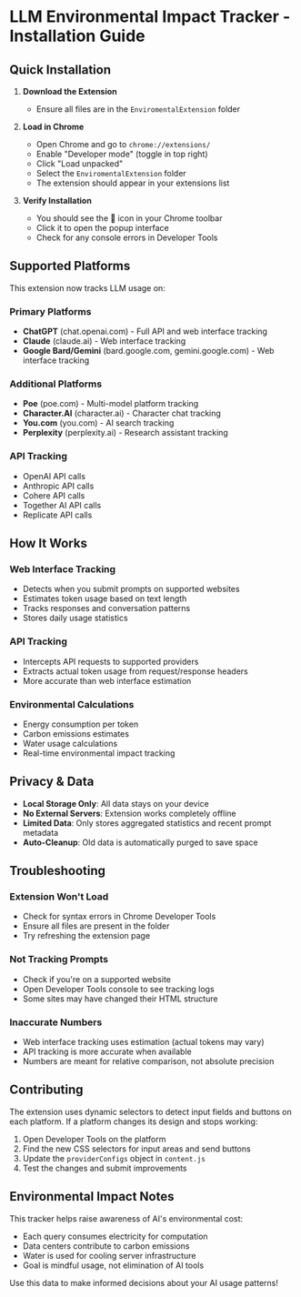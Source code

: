# LLM Environmental Impact Tracker - Installation Guide

## Quick Installation

1. **Download the Extension**
   - Ensure all files are in the `EnviromentalExtension` folder

2. **Load in Chrome**
   - Open Chrome and go to `chrome://extensions/`
   - Enable "Developer mode" (toggle in top right)
   - Click "Load unpacked"
   - Select the `EnviromentalExtension` folder
   - The extension should appear in your extensions list

3. **Verify Installation**
   - You should see the 🌱 icon in your Chrome toolbar
   - Click it to open the popup interface
   - Check for any console errors in Developer Tools

## Supported Platforms

This extension now tracks LLM usage on:

### Primary Platforms
- **ChatGPT** (chat.openai.com) - Full API and web interface tracking
- **Claude** (claude.ai) - Web interface tracking  
- **Google Bard/Gemini** (bard.google.com, gemini.google.com) - Web interface tracking

### Additional Platforms  
- **Poe** (poe.com) - Multi-model platform tracking
- **Character.AI** (character.ai) - Character chat tracking
- **You.com** (you.com) - AI search tracking
- **Perplexity** (perplexity.ai) - Research assistant tracking

### API Tracking
- OpenAI API calls
- Anthropic API calls  
- Cohere API calls
- Together AI API calls
- Replicate API calls

## How It Works

### Web Interface Tracking
- Detects when you submit prompts on supported websites
- Estimates token usage based on text length
- Tracks responses and conversation patterns
- Stores daily usage statistics

### API Tracking  
- Intercepts API requests to supported providers
- Extracts actual token usage from request/response headers
- More accurate than web interface estimation

### Environmental Calculations
- Energy consumption per token
- Carbon emissions estimates
- Water usage calculations
- Real-time environmental impact tracking

## Privacy & Data

- **Local Storage Only**: All data stays on your device
- **No External Servers**: Extension works completely offline
- **Limited Data**: Only stores aggregated statistics and recent prompt metadata
- **Auto-Cleanup**: Old data is automatically purged to save space

## Troubleshooting

### Extension Won't Load
- Check for syntax errors in Chrome Developer Tools
- Ensure all files are present in the folder
- Try refreshing the extension page

### Not Tracking Prompts
- Check if you're on a supported website
- Open Developer Tools console to see tracking logs
- Some sites may have changed their HTML structure

### Inaccurate Numbers
- Web interface tracking uses estimation (actual tokens may vary)
- API tracking is more accurate when available
- Numbers are meant for relative comparison, not absolute precision

## Contributing

The extension uses dynamic selectors to detect input fields and buttons on each platform. If a platform changes its design and stops working:

1. Open Developer Tools on the platform
2. Find the new CSS selectors for input areas and send buttons  
3. Update the `providerConfigs` object in `content.js`
4. Test the changes and submit improvements

## Environmental Impact Notes

This tracker helps raise awareness of AI's environmental cost:
- Each query consumes electricity for computation
- Data centers contribute to carbon emissions
- Water is used for cooling server infrastructure
- Goal is mindful usage, not elimination of AI tools

Use this data to make informed decisions about your AI usage patterns!
